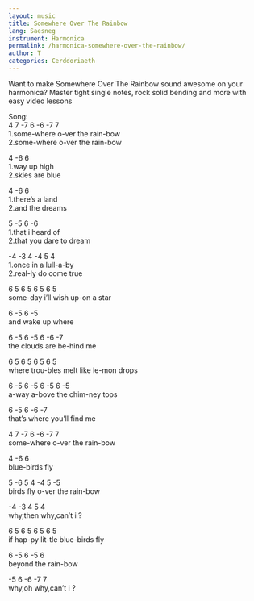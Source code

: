 ```yaml
---
layout: music
title: Somewhere Over The Rainbow
lang: Saesneg
instrument: Harmonica
permalink: /harmonica-somewhere-over-the-rainbow/
author: T
categories: Cerddoriaeth
---
```

Want to make Somewhere Over The Rainbow sound awesome on your harmonica? Master tight single notes, rock solid bending and more with easy video lessons  
  
Song:  
4 7 -7 6 -6 -7 7  
1.some-where o-ver the rain-bow  
2.some-where o-ver the rain-bow  
  
4 -6 6  
1.way up high  
2.skies are blue  
  
4 -6 6  
1.there’s a land  
2.and the dreams  
  
5 -5 6 -6  
1.that i heard of  
2.that you dare to dream  
  
-4 -3 4 -4 5 4  
1.once in a lull-a-by  
2.real-ly do come true  
  
6 5 6 5 6 5 6 5  
some-day i’ll wish up-on a star  
  
6 -5 6 -5  
and wake up where  
  
6 -5 6 -5 6 -6 -7  
the clouds are be-hind me  
  
6 5 6 5 6 5 6 5  
where trou-bles melt like le-mon drops  
  
6 -5 6 -5 6 -5 6 -5  
a-way a-bove the chim-ney tops  
  
6 -5 6 -6 -7  
that’s where you’ll find me  
  
4 7 -7 6 -6 -7 7  
some-where o-ver the rain-bow  
  
4 -6 6  
blue-birds fly  
  
5 -6 5 4 -4 5 -5  
birds fly o-ver the rain-bow  
  
-4 -3 4 5 4  
why,then why,can’t i ?  
  
6 5 6 5 6 5 6 5  
if hap-py lit-tle blue-birds fly  
  
6 -5 6 -5 6  
beyond the rain-bow  
  
-5 6 -6 -7 7  
why,oh why,can’t i ?  